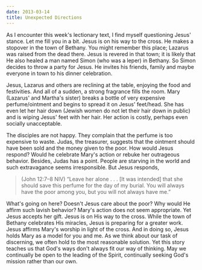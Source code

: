 ```yaml
---
date: 2013-03-14
title: Unexpected Directions
---
```


As I encounter this week's lectionary text, I find myself questioning Jesus' stance. Let me fill you in a bit. Jesus is on his way to the cross. He makes a stopover in the town of Bethany. You might remember this place; Lazarus was raised from the dead there. Jesus is revered in that town; it is  likely that He also healed a man named Simon (who was a leper) in Bethany. So Simon decides to throw a party for Jesus. He invites his friends, family and maybe everyone in town to his dinner celebration. 

Jesus, Lazarus and others are reclining at the table, enjoying the food and festivities. And all of a sudden, a strong fragrance fills the room. Mary (Lazarus' and Martha's sister) breaks a bottle of very expensive perfume/ointment and begins to spread it on Jesus' feet/head. She has even let her hair down (Jewish women do not let their hair down in public) and is wiping Jesus' feet with her hair. Her action is costly, perhaps even socially unacceptable.

The disciples are not happy. They complain that the perfume is too expensive to waste. Judas, the treasurer, suggests that the ointment should have been sold and the money given to the poor. How would Jesus respond? Would he celebrate Mary's action or rebuke her outrageous behavior. Besides, Judas has a point. People are starving in the world and such extravagance seems irresponsible. But Jesus responds,

>(John 12:7–8 NIV) “Leave her alone . . . [It was intended] that she should save this perfume for the day of my burial. You will always have the poor among you, but you will not always have me.”

What's going on here? Doesn't Jesus care about the poor? Why would He affirm such lavish behavior? Mary's action does not seem appropriate. Yet Jesus accepts her gift. Jesus is on His way to the cross. While the town of Bethany celebrates His miracles, Jesus is preparing for a greater work. Jesus affirms Mary's worship in light of the cross. And in doing so, Jesus holds Mary as a model for you and me. As we think about our task of discerning, we often hold to the most reasonable solution. Yet this story teaches us that God's ways don't always fit our way of thinking. May we continually be open to the leading of the Spirit, continually seeking God's mission rather than our own.